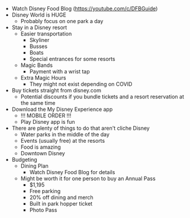 - Watch Disney Food Blog (https://youtube.com/c/DFBGuide)
- Disney World is HUGE
	- Probably focus on one park a day
- Stay in a Disney resort
	- Easier transportation
		- Skyliner
		- Busses
		- Boats
		- Special entrances for some resorts
	- Magic Bands
		- Payment with a wrist tap
	- Extra Magic Hours
		- They might not exist depending on COVID
- Buy tickets straight from disney.com
	- Potential discounts if you bundle tickets and a resort reservation at the same time
- Download the My Disney Experience app
	- !!! MOBILE ORDER !!!
	- Play Disney app is fun
- There are plenty of things to do that aren't cliche Disney
	- Water parks in the middle of the day
	- Events (usually free) at the resorts
	- Food is amazing
	- Downtown Disney
- Budgeting
	- Dining Plan
		- Watch Disney Food Blog for details
	- Might be worth it for one person to buy an Annual Pass
		- $1,195
		- Free parking
		- 20% off dining and merch
		- Built in park hopper ticket
		- Photo Pass
